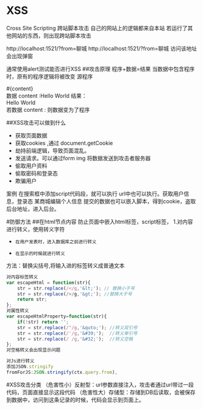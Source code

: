 # XSS
Cross Site Scripting
跨站脚本攻击
自己的网站上的逻辑都来自本站
若运行了其他网站的东西，则出现跨站脚本攻击

http://localhost:1521/?from=聊城
http://localhost:1521/?from=<script>alert("a")</script>聊城
访问该地址会出现弹窗

通常使用alert测试能否进行XSS
##攻击原理
程序+数据=结果
当数据中包含程序时，原有的程序逻辑将被改变
源程序
<div>#{content}</div>
数据
content :Hello World
结果：
<div>Hello World</div>
若数据
content :<script>alert("a")</script>
则数据变为了程序

##XSS攻击可以做到什么
* 获取页面数据
* 获取cookies ,通过 document.getCookie
* 劫持前端逻辑，导致页面混乱。
* 发送请求。可以通过form img 将数据发送到攻击者服务器
* 偷取用户资料
* 偷取密码和登录态
* 欺骗用户

案例
在搜索框中添加script代码段，就可以执行
url中也可以执行。获取用户信息，登录态
某商城编辑个人信息
提交的数据也可以嵌入脚本，得到cookie，盗取后台地址，进入后台。

#防御方法
##在html节点内容
防止页面中嵌入html标签，script标签，
1.对内容进行转义，使用转义字符
*     在用户发表时，进入数据库之前进行转义
*     在显示的时候就进行转义
方法：替换尖括号,将输入进的标签转义成普通文本

```JavaScript
对内容标签转义
var escapeHtml = function(str){
	str = str.replace(/</g,'&lt;'); // 替换小于号
	str = str.replace(/>/g,'&gt;'); //替换大于号
	return str;
};
对属性转义
var escapeHtmlProperty=function(str){
	if(!str) return '';
	str = str.replace(/"/g,'&quto;'); //转义双引号
	str = str.replace(/'/g,'&#39;');  //转义单引号
	str = str.replace(/ /g,'&#32;');  //转义空格
};
对空格转义会出现显示问题

对Js进行转义
添加JSON.stringify
fromForJS:JSON.stringify(ctx.query.from),
```

#XSS攻击分类
（危害性小）反射型：url参数直接注入，攻击者通过url带过一段代码，页面直接显示这段代码
（危害性大）存储型：存储到DB后读取，会被保存到数据中，访问到这条记录的时候，代码会显示到页面上。

